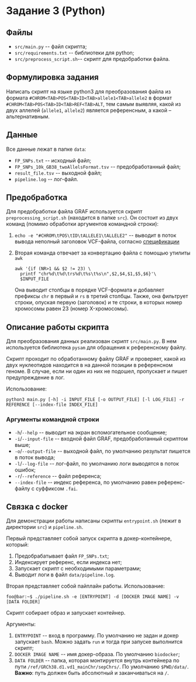 # Задание 3 (Python)

## Файлы

- `src/main.py` -- файл скрипта;
- `src/requirements.txt` -- библиотеки для python;
- `src/preprocess_script.sh`-- скрипт для предобработки файла.

## Формулировка задания

Написать скрипт на языке python3 для преобразования файла из формата
`#CHROM<TAB>POS<TAB>ID<TAB>allele1<TAB>allele2` в формат
`#CHROM<TAB>POS<TAB>ID<TAB>REF<TAB>ALT`, тем самым выявляя, какой из
двух аллелей (`allele1`, `allele2`) является референсным, а какой –
альтернативным.

## Данные

Все данные лежат в папке `data`:

- `FP_SNPs.txt` -- исходный файл;
- `FP_SNPs_10k_GB38_twoAllelsFormat.tsv` -- предобработанный файл;
- `result_file.tsv` -- выходной файл;
- `pipeline.log` -- лог-файл.

## Предобработка

Для предобработки файла GRAF используется скрипт
`preprocessing_script.sh` (находится в папке `src`). Он состоит из
двух команд (помимо обработки аргументов командной строки):
1. `echo -e "#CHROM\tPOS\tID\tALLELE1\tALLELE2"` -- выводит в поток
   вывода неполный заголовок VCF-файла, согласно
   [спецификации](https://samtools.github.io/hts-specs/VCFv4.2.pdf)
2. Вторая команда отвечает за конвертацию файла с помощью утилиты
   `awk`

   ```
   awk '{if (NR>1 && $2 != 23) \
     printf "chr%d\t%d\trs%d\t%s\t%s\n",$2,$4,$1,$5,$6}'\
     $INPUT_FILE
   ```
   
   Она выводит столбцы в порядке VCF-формата и добавляет префиксы
   `chr` в первый и `rs` в третий столбцы. Также, она фильтрует
   строки, опуская первую (заголовок) и те строки, в которых номер
   хромосомы равен 23 (номер X-хромосомы).

##  Описание работы скрипта

Для преобразования данных реализован скрипт `src/main.py`. 
В нем используется библиотека `pysam` для обращения к референсному 
файлу. 

Скрипт проходит по обработанному файлу GRAF и проверяет, какой из двух
нуклеотидов находится в на данной позиции в референсном геноме.  В
случае, если ни один из них не подошел, пропускает и пишет
предупреждение в лог.

Использование:
```
python3 main.py [-h] -i INPUT_FILE [-o OUTPUT_FILE] [-l LOG_FILE] -r REFERENCE [--index-file INDEX_FILE]
```

### Аргументы командной строки

- `-h`/`--help` -- выводит на экран вспомогательное сообщение;
- `-i`/`--input-file` -- входной файл GRAF, предобработанный скриптом
  выше;
- `-o`/`--output-file` -- выходной файл, по умолчанию результат пишется 
  в поток вывода;
- `-l`/`--log-file` -- лог-файл, по умолчанию логи выводятся в поток 
  ошибок;
- `-r`/`--reference` -- файл референса;
- `--index-file` -- индекс референса, по умолчанию равен референс-файлу
  с суффиксом `.fai`.

## Связка с docker

Для демонстрации работы написаны скрипты `entrypoint.sh` (лежит в
директории `src`) и `pipeline.sh`.

Первый представляет собой запуск скрипта в докер-контейнере, 
который:

1. Предобрабатывает файл `FP_SNPs.txt`;
2. Индексирует референс, если индекса нет;
3. Запускает скрипт с необходимыми параметрами;
4. Выводит логи в файл `data/pipeline.log`.

Вторая представляет собой пайплайн работы. Использование:
```console
foo@bar:~$ ./pipeline.sh -e [ENTRYPOINT] -d [DOCKER IMAGE NAME] -v [DATA FOLDER]
```

Скрипт собирает образ и запускает контейнер.

Аргументы:
1.  `ENTRYPOINT` -- вход в программу. По умолчанию не задан и докер
    запускает `bash`. Можно задать `run` и тогда при запуске
    выполнится скрипт;
2.  `DOCKER IMAGE NAME` -- имя докер-образа. По умолчанию `biodocker`;
3. `DATA FOLDER` -- папка, которая монтируется внутрь контейнера по
   пути `/ref/GRCh38.d1.vd1_mainChr/sepChrs/`.  По умолчанию
   `$PWD/data/`. **Важно**: путь должен быть абсолютный и
   заканчиваться на `/`.

